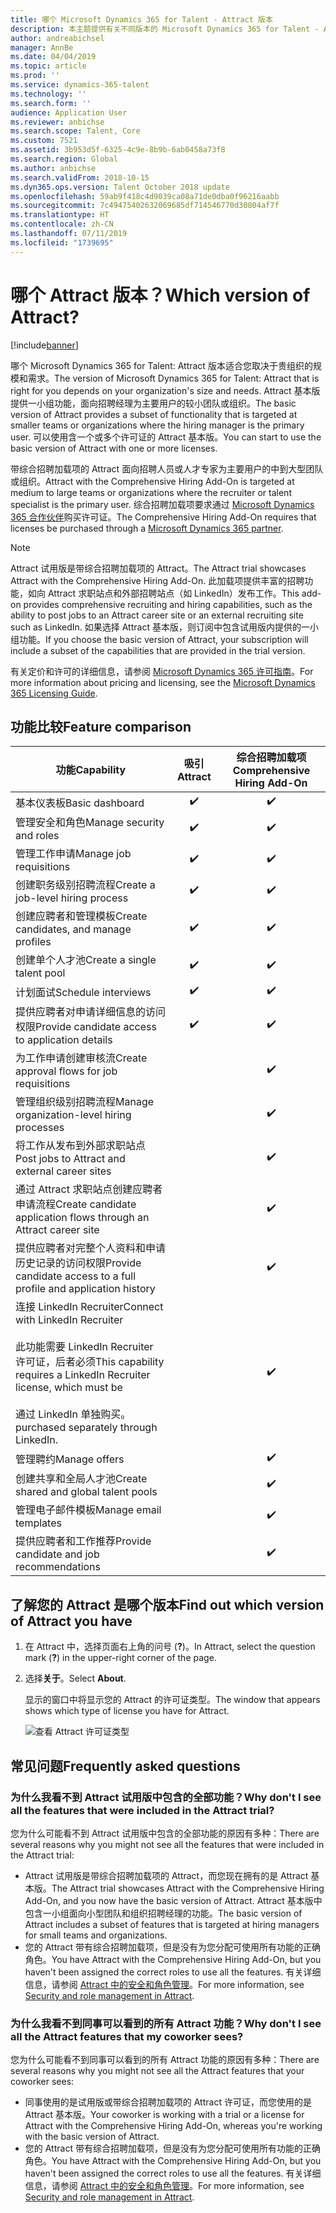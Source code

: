 ```yaml
---
title: 哪个 Microsoft Dynamics 365 for Talent - Attract 版本
description: 本主题提供有关不同版本的 Microsoft Dynamics 365 for Talent - Attract 中的功能的信息。
author: andreabichsel
manager: AnnBe
ms.date: 04/04/2019
ms.topic: article
ms.prod: ''
ms.service: dynamics-365-talent
ms.technology: ''
ms.search.form: ''
audience: Application User
ms.reviewer: anbichse
ms.search.scope: Talent, Core
ms.custom: 7521
ms.assetid: 3b953d5f-6325-4c9e-8b9b-6ab0458a73f8
ms.search.region: Global
ms.author: anbichse
ms.search.validFrom: 2018-10-15
ms.dyn365.ops.version: Talent October 2018 update
ms.openlocfilehash: 59ab9f418c4d9039ca08a71de0dba0f96216aabb
ms.sourcegitcommit: 7c49475402632069685df714546770d30804af7f
ms.translationtype: HT
ms.contentlocale: zh-CN
ms.lasthandoff: 07/11/2019
ms.locfileid: "1739695"
---
```

# <a name="which-version-of-attract"></a><span data-ttu-id="5dea0-103">哪个 Attract 版本？</span><span class="sxs-lookup"><span data-stu-id="5dea0-103">Which version of Attract?</span></span>

[!include[banner](../includes/banner.md)]

<span data-ttu-id="5dea0-104">哪个 Microsoft Dynamics 365 for Talent: Attract 版本适合您取决于贵组织的规模和需求。</span><span class="sxs-lookup"><span data-stu-id="5dea0-104">The version of Microsoft Dynamics 365 for Talent: Attract that is right for you depends on your organization's size and needs.</span></span> <span data-ttu-id="5dea0-105">Attract 基本版提供一小组功能，面向招聘经理为主要用户的较小团队或组织。</span><span class="sxs-lookup"><span data-stu-id="5dea0-105">The basic version of Attract provides a subset of functionality that is targeted at smaller teams or organizations where the hiring manager is the primary user.</span></span> <span data-ttu-id="5dea0-106">可以使用含一个或多个许可证的 Attract 基本版。</span><span class="sxs-lookup"><span data-stu-id="5dea0-106">You can start to use the basic version of Attract with one or more licenses.</span></span>

<span data-ttu-id="5dea0-107">带综合招聘加载项的 Attract 面向招聘人员或人才专家为主要用户的中到大型团队或组织。</span><span class="sxs-lookup"><span data-stu-id="5dea0-107">Attract with the Comprehensive Hiring Add-On is targeted at medium to large teams or organizations where the recruiter or talent specialist is the primary user.</span></span> <span data-ttu-id="5dea0-108">综合招聘加载项要求通过 [Microsoft Dynamics 365 合作伙伴](https://dynamics.microsoft.com/partners/find-a-partner/)购买许可证。</span><span class="sxs-lookup"><span data-stu-id="5dea0-108">The Comprehensive Hiring Add-On requires that licenses be purchased through a [Microsoft Dynamics 365 partner](https://dynamics.microsoft.com/partners/find-a-partner/).</span></span>

> [!NOTE]
> <span data-ttu-id="5dea0-109">Attract 试用版是带综合招聘加载项的 Attract。</span><span class="sxs-lookup"><span data-stu-id="5dea0-109">The Attract trial showcases Attract with the Comprehensive Hiring Add-On.</span></span> <span data-ttu-id="5dea0-110">此加载项提供丰富的招聘功能，如向 Attract 求职站点和外部招聘站点（如 LinkedIn）发布工作。</span><span class="sxs-lookup"><span data-stu-id="5dea0-110">This add-on provides comprehensive recruiting and hiring capabilities, such as the ability to post jobs to an Attract career site or an external recruiting site such as LinkedIn.</span></span> <span data-ttu-id="5dea0-111">如果选择 Attract 基本版，则订阅中包含试用版内提供的一小组功能。</span><span class="sxs-lookup"><span data-stu-id="5dea0-111">If you choose the basic version of Attract, your subscription will include a subset of the capabilities that are provided in the trial version.</span></span>

<span data-ttu-id="5dea0-112">有关定价和许可的详细信息，请参阅 [Microsoft Dynamics 365 许可指南](https://go.microsoft.com/fwlink/?LinkId=866544)。</span><span class="sxs-lookup"><span data-stu-id="5dea0-112">For more information about pricing and licensing, see the [Microsoft Dynamics 365 Licensing Guide](https://go.microsoft.com/fwlink/?LinkId=866544).</span></span>

## <a name="feature-comparison"></a><span data-ttu-id="5dea0-113">功能比较</span><span class="sxs-lookup"><span data-stu-id="5dea0-113">Feature comparison</span></span>

| <span data-ttu-id="5dea0-114">功能</span><span class="sxs-lookup"><span data-stu-id="5dea0-114">Capability</span></span> | <span data-ttu-id="5dea0-115">吸引</span><span class="sxs-lookup"><span data-stu-id="5dea0-115">Attract</span></span> | <span data-ttu-id="5dea0-116">综合招聘加载项</span><span class="sxs-lookup"><span data-stu-id="5dea0-116">Comprehensive Hiring Add-On</span></span> |
| ---------- | :-----------: | :-------------------: |
| <span data-ttu-id="5dea0-117">基本仪表板</span><span class="sxs-lookup"><span data-stu-id="5dea0-117">Basic dashboard</span></span> | :heavy_check_mark: | :heavy_check_mark: |
| <span data-ttu-id="5dea0-120">管理安全和角色</span><span class="sxs-lookup"><span data-stu-id="5dea0-120">Manage security and roles</span></span> | :heavy_check_mark: | :heavy_check_mark: |
| <span data-ttu-id="5dea0-123">管理工作申请</span><span class="sxs-lookup"><span data-stu-id="5dea0-123">Manage job requisitions</span></span> | :heavy_check_mark: | :heavy_check_mark: |
| <span data-ttu-id="5dea0-126">创建职务级别招聘流程</span><span class="sxs-lookup"><span data-stu-id="5dea0-126">Create a job-level hiring process</span></span> | :heavy_check_mark: | :heavy_check_mark: |
| <span data-ttu-id="5dea0-129">创建应聘者和管理模板</span><span class="sxs-lookup"><span data-stu-id="5dea0-129">Create candidates, and manage profiles</span></span> | :heavy_check_mark: | :heavy_check_mark: |
| <span data-ttu-id="5dea0-132">创建单个人才池</span><span class="sxs-lookup"><span data-stu-id="5dea0-132">Create a single talent pool</span></span> | :heavy_check_mark: | :heavy_check_mark: |
| <span data-ttu-id="5dea0-135">计划面试</span><span class="sxs-lookup"><span data-stu-id="5dea0-135">Schedule interviews</span></span> | :heavy_check_mark: | :heavy_check_mark: |
| <span data-ttu-id="5dea0-138">提供应聘者对申请详细信息的访问权限</span><span class="sxs-lookup"><span data-stu-id="5dea0-138">Provide candidate access to application details</span></span> | :heavy_check_mark: | :heavy_check_mark: |
| <span data-ttu-id="5dea0-141">为工作申请创建审核流</span><span class="sxs-lookup"><span data-stu-id="5dea0-141">Create approval flows for job requisitions</span></span> | | :heavy_check_mark: |
| <span data-ttu-id="5dea0-143">管理组织级别招聘流程</span><span class="sxs-lookup"><span data-stu-id="5dea0-143">Manage organization-level hiring processes</span></span> | | :heavy_check_mark: |
| <span data-ttu-id="5dea0-145">将工作从发布到外部求职站点</span><span class="sxs-lookup"><span data-stu-id="5dea0-145">Post jobs to Attract and external career sites</span></span> | | :heavy_check_mark: |
| <span data-ttu-id="5dea0-147">通过 Attract 求职站点创建应聘者申请流程</span><span class="sxs-lookup"><span data-stu-id="5dea0-147">Create candidate application flows through an Attract career site</span></span> | | :heavy_check_mark: |
| <span data-ttu-id="5dea0-149">提供应聘者对完整个人资料和申请历史记录的访问权限</span><span class="sxs-lookup"><span data-stu-id="5dea0-149">Provide candidate access to a full profile and application history</span></span> | | :heavy_check_mark: |
| <span data-ttu-id="5dea0-151">连接 LinkedIn Recruiter</span><span class="sxs-lookup"><span data-stu-id="5dea0-151">Connect with LinkedIn Recruiter</span></span><br></br><span data-ttu-id="5dea0-152">此功能需要 LinkedIn Recruiter 许可证，后者必须</span><span class="sxs-lookup"><span data-stu-id="5dea0-152">This capability requires a LinkedIn Recruiter license, which must be</span></span> <br></br> <span data-ttu-id="5dea0-153">通过 LinkedIn 单独购买。</span><span class="sxs-lookup"><span data-stu-id="5dea0-153">purchased separately through LinkedIn.</span></span></blockquote> | | :heavy_check_mark: |
| <span data-ttu-id="5dea0-155">管理聘约</span><span class="sxs-lookup"><span data-stu-id="5dea0-155">Manage offers</span></span> | | :heavy_check_mark: |
| <span data-ttu-id="5dea0-157">创建共享和全局人才池</span><span class="sxs-lookup"><span data-stu-id="5dea0-157">Create shared and global talent pools</span></span> | | :heavy_check_mark: |
| <span data-ttu-id="5dea0-159">管理电子邮件模板</span><span class="sxs-lookup"><span data-stu-id="5dea0-159">Manage email templates</span></span> | | :heavy_check_mark: |
| <span data-ttu-id="5dea0-161">提供应聘者和工作推荐</span><span class="sxs-lookup"><span data-stu-id="5dea0-161">Provide candidate and job recommendations</span></span> | | :heavy_check_mark: |

## <a name="find-out-which-version-of-attract-you-have"></a><span data-ttu-id="5dea0-163">了解您的 Attract 是哪个版本</span><span class="sxs-lookup"><span data-stu-id="5dea0-163">Find out which version of Attract you have</span></span>

1. <span data-ttu-id="5dea0-164">在 Attract 中，选择页面右上角的问号 (**?**)。</span><span class="sxs-lookup"><span data-stu-id="5dea0-164">In Attract, select the question mark (**?**) in the upper-right corner of the page.</span></span>
2. <span data-ttu-id="5dea0-165">选择**关于**。</span><span class="sxs-lookup"><span data-stu-id="5dea0-165">Select **About**.</span></span>

    <span data-ttu-id="5dea0-166">显示的窗口中将显示您的 Attract 的许可证类型。</span><span class="sxs-lookup"><span data-stu-id="5dea0-166">The window that appears shows which type of license you have for Attract.</span></span>

    ![查看 Attract 许可证类型](media/attract-license-types.png)

## <a name="frequently-asked-questions"></a><span data-ttu-id="5dea0-168">常见问题</span><span class="sxs-lookup"><span data-stu-id="5dea0-168">Frequently asked questions</span></span>

### <a name="why-dont-i-see-all-the-features-that-were-included-in-the-attract-trial"></a><span data-ttu-id="5dea0-169">为什么我看不到 Attract 试用版中包含的全部功能？</span><span class="sxs-lookup"><span data-stu-id="5dea0-169">Why don't I see all the features that were included in the Attract trial?</span></span>

<span data-ttu-id="5dea0-170">您为什么可能看不到 Attract 试用版中包含的全部功能的原因有多种：</span><span class="sxs-lookup"><span data-stu-id="5dea0-170">There are several reasons why you might not see all the features that were included in the Attract trial:</span></span>

- <span data-ttu-id="5dea0-171">Attract 试用版是带综合招聘加载项的 Attract，而您现在拥有的是 Attract 基本版。</span><span class="sxs-lookup"><span data-stu-id="5dea0-171">The Attract trial showcases Attract with the Comprehensive Hiring Add-On, and you now have the basic version of Attract.</span></span> <span data-ttu-id="5dea0-172">Attract 基本版中包含一小组面向小型团队和组织招聘经理的功能。</span><span class="sxs-lookup"><span data-stu-id="5dea0-172">The basic version of Attract includes a subset of features that is targeted at hiring managers for small teams and organizations.</span></span>
- <span data-ttu-id="5dea0-173">您的 Attract 带有综合招聘加载项，但是没有为您分配可使用所有功能的正确角色。</span><span class="sxs-lookup"><span data-stu-id="5dea0-173">You have Attract with the Comprehensive Hiring Add-On, but you haven't been assigned the correct roles to use all the features.</span></span> <span data-ttu-id="5dea0-174">有关详细信息，请参阅 [Attract 中的安全和角色管理](security-attract.md)。</span><span class="sxs-lookup"><span data-stu-id="5dea0-174">For more information, see [Security and role management in Attract](security-attract.md).</span></span>

### <a name="why-dont-i-see-all-the-attract-features-that-my-coworker-sees"></a><span data-ttu-id="5dea0-175">为什么我看不到同事可以看到的所有 Attract 功能？</span><span class="sxs-lookup"><span data-stu-id="5dea0-175">Why don't I see all the Attract features that my coworker sees?</span></span>

<span data-ttu-id="5dea0-176">您为什么可能看不到同事可以看到的所有 Attract 功能的原因有多种：</span><span class="sxs-lookup"><span data-stu-id="5dea0-176">There are several reasons why you might not see all the Attract features that your coworker sees:</span></span>

- <span data-ttu-id="5dea0-177">同事使用的是试用版或带综合招聘加载项的 Attract 许可证，而您使用的是 Attract 基本版。</span><span class="sxs-lookup"><span data-stu-id="5dea0-177">Your coworker is working with a trial or a license for Attract with the Comprehensive Hiring Add-On, whereas you're working with the basic version of Attract.</span></span>
- <span data-ttu-id="5dea0-178">您的 Attract 带有综合招聘加载项，但是没有为您分配可使用所有功能的正确角色。</span><span class="sxs-lookup"><span data-stu-id="5dea0-178">You have Attract with the Comprehensive Hiring Add-On, but you haven't been assigned the correct roles to use all the features.</span></span> <span data-ttu-id="5dea0-179">有关详细信息，请参阅 [Attract 中的安全和角色管理](security-attract.md)。</span><span class="sxs-lookup"><span data-stu-id="5dea0-179">For more information, see [Security and role management in Attract](security-attract.md).</span></span>
